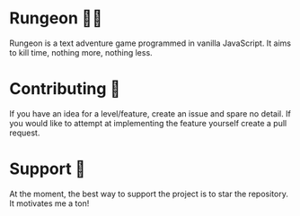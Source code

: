 # Rungeon 🏃‍♂️
Rungeon is a text adventure game programmed in vanilla JavaScript. It aims to kill time, nothing more, nothing less. 

# Contributing 📙
If you have an idea for a level/feature, create an issue and spare no detail. 
If you would like to attempt at implementing the feature yourself create a pull request. 

# Support 💖
At the moment, the best way to support the project is to star the repository. It motivates me a ton!
